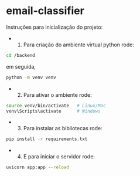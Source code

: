 # email-classifier

Instruções para inicialização do projeto:

- 1.  Para criação do ambiente virtual python rode:

```bash
cd /backend
```

  em seguida,

```bash
python -m venv venv
```

- 2.  Para ativar o ambiente rode:

```bash
source venv/bin/activate   # Linux/Mac
venv\Scripts\activate      # Windows
```

- 3.  Para instalar as bibliotecas rode:
```bash
pip install -r requirements.txt
```

- 4.  E para iniciar o servidor rode:
```bash
uvicorn app:app --reload
```
